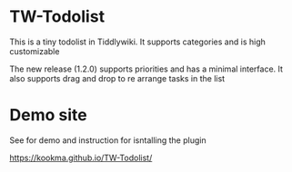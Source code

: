 # TW-Todolist
This is a tiny todolist in Tiddlywiki. It supports categories and is high customizable

The new release (1.2.0) supports priorities and has a minimal interface.
It also supports drag and drop to re arrange tasks in the list

# Demo site
See for demo and instruction for isntalling the plugin

https://kookma.github.io/TW-Todolist/
